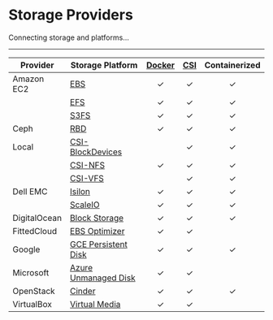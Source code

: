# Storage Providers

Connecting storage and platforms...

---

| Provider              | Storage Platform  | <center>[Docker](https://docs.docker.com/engine/extend/plugins_volume/)</center> | <center>[CSI](https://github.com/container-storage-interface/spec)</center> | <center>Containerized</center> |
|-----------------------|----------------------|:---:|:---:|:---:|
| Amazon EC2 | [EBS](./storage-providers/aws.md#aws-ebs) | ✓ | ✓ | ✓  |
| | [EFS](./storage-providers/aws.md#aws-efs) | ✓ | ✓ | ✓ |
| | [S3FS](./storage-providers/aws.md#aws-s3fs) | ✓ | ✓ | ✓ |
| Ceph | [RBD](./storage-providers/ceph.md#ceph-rbd) | ✓ | ✓ | ✓ |
| Local | [CSI-BlockDevices](https://github.com/codedellemc/csi-blockdevices) | | ✓ | ✓ |
| | [CSI-NFS](https://github.com/codedellemc/csi-nfs) | ✓ | ✓ | ✓ |
| | [CSI-VFS](https://github.com/codedellemc/csi-vfs) | | ✓ | ✓ |
| Dell EMC | [Isilon](./storage-providers/dellemc.md#dell-emc-isilon) | ✓ | ✓ | ✓ |
| | [ScaleIO](./storage-providers/dellemc.md#dell-emc-scaleio) | ✓ | ✓ | ✓ |
| DigitalOcean | [Block Storage](./storage-providers/digitalocean.md#do-block-storage) | ✓ | ✓ | ✓ |
| FittedCloud | [EBS Optimizer](./storage-providers/fittedcloud.md#ebs-optimizer) | ✓ | ✓ | |
| Google | [GCE Persistent Disk](./storage-providers/google.md#gce-persistent-disk) | ✓ | ✓ | ✓ |
| Microsoft | [Azure Unmanaged Disk](./storage-providers/microsoft.md#azure-ud) | ✓ | ✓ | |
| OpenStack | [Cinder](./storage-providers/openstack.md#cinder) | ✓ | ✓ | ✓ |
| VirtualBox | [Virtual Media](./storage-providers/virtualbox.md#virtualbox) | ✓ | ✓ | |
